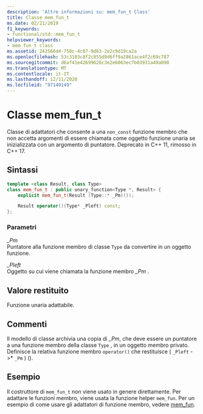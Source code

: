 ```yaml
---
description: 'Altre informazioni su: mem_fun_t Class'
title: Classe mem_fun_t
ms.date: 02/21/2019
f1_keywords:
- functional/std::mem_fun_t
helpviewer_keywords:
- mem_fun_t class
ms.assetid: 242566d4-750c-4c87-9d63-2e2c9d19ca2a
ms.openlocfilehash: 53c3103c8f2c855d8d6ff9a2861ace4f2c69c787
ms.sourcegitcommit: d6af41e42699628c3e2e6063ec7b03931a49a098
ms.translationtype: MT
ms.contentlocale: it-IT
ms.lasthandoff: 12/11/2020
ms.locfileid: "97149149"
---
```

# <a name="mem_fun_t-class"></a>Classe mem_fun_t

Classe di adattatori che consente a una `non_const` funzione membro che non accetta argomenti di essere chiamata come oggetto funzione unaria se inizializzata con un argomento di puntatore. Deprecato in C++ 11, rimosso in C++ 17.

## <a name="syntax"></a>Sintassi

```cpp
template <class Result, class Type>
class mem_fun_t : public unary_function<Type *, Result> {
    explicit mem_fun_t(Result (Type::* _Pm)());

    Result operator()(Type* _Pleft) const;
};
```

### <a name="parameters"></a>Parametri

*_Pm*\
Puntatore alla funzione membro di classe `Type` da convertire in un oggetto funzione.

*_Pleft*\
Oggetto su cui viene chiamata la funzione membro *_Pm* .

## <a name="return-value"></a>Valore restituito

Funzione unaria adattabile.

## <a name="remarks"></a>Commenti

Il modello di classe archivia una copia di *_Pm*, che deve essere un puntatore a una funzione membro della classe `Type` , in un oggetto membro privato. Definisce la relativa funzione membro `operator()` che restituisce ( `_Pleft` ->*  `_Pm` ) ().

## <a name="example"></a>Esempio

Il costruttore di `mem_fun_t` non viene usato in genere direttamente. Per adattare le funzioni membro, viene usata la funzione helper `mem_fun`. Per un esempio di come usare gli adattatori di funzione membro, vedere [mem_fun](../standard-library/functional-functions.md#mem_fun).
